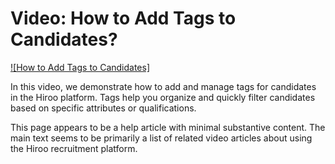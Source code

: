 # Video: How to Add Tags to Candidates?

[![How to Add Tags to Candidates]](https://youtu.be/HVV2WHbn-TA "How to Add Tags to Candidates")

In this video, we demonstrate how to add and manage tags for candidates in the Hiroo platform. Tags help you organize and quickly filter candidates based on specific attributes or qualifications.


This page appears to be a help article with minimal substantive content. The main text seems to be primarily a list of related video articles about using the Hiroo recruitment platform.

